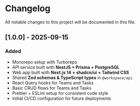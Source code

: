 # Changelog

All notable changes to this project will be documented in this file.

## [1.0.0] - 2025-09-15

### Added

- Monorepo setup with Turborepo
- API service built with **NestJS + Prisma + PostgreSQL**
- Web app built with **Next.js 14 + shadcn/ui + Tailwind CSS**
- Shared **Zod schemas & TypeScript types** in `@workspace/api`
- React Query hooks for Teams and Tasks
- Basic CRUD flows for Teams and Tasks
- Prettier + ESLint setup for consistent code style
- Initial CI/CD configuration for future deployments

